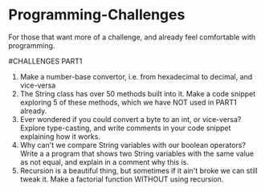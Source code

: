 # Programming-Challenges
For those that want more of a challenge, and already feel comfortable with programming.

#CHALLENGES PART1
1. Make a number-base convertor, i.e. from hexadecimal to decimal, and vice-versa
2. The String class has over 50 methods built into it. Make a code snippet
   exploring 5 of these methods, which we have NOT used in PART1 already.
3. Ever wondered if you could convert a byte to an int, or vice-versa? Explore
   type-casting, and write comments in your code snippet explaining how it works.
4. Why can't we compare String variables with our boolean operators? Write a
   a program that shows two String variables with the same value as not equal, and explain in a comment why this is.
5. Recursion is a beautiful thing, but sometimes if it ain't broke
   we can still tweak it. Make a factorial function WITHOUT using recursion.
